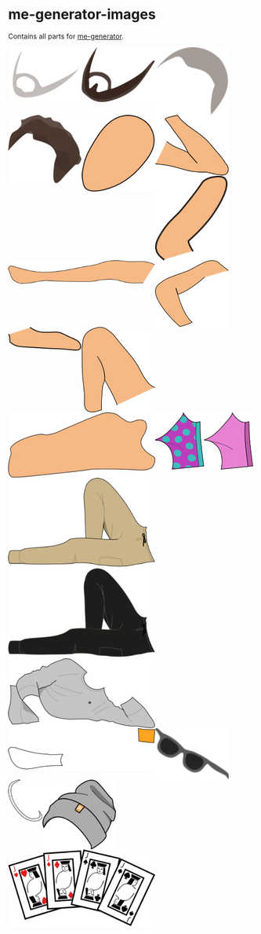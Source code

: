 # me-generator-images
Contains all parts for [me-generator](https://github.com/vladdeSV/me-generator).

<img src="./exported/beard 3mm.svg" width="150" align="left">
<img src="./exported/beard bigger.svg" width="150" align="left">
<img src="./exported/hair 1cm.svg" width="150" align="left">
<img src="./exported/hair roff.svg" width="150" align="left">
<img src="./exported/head.svg" width="150" align="left">
<img src="./exported/left arm.svg" width="150" align="left">
<img src="./exported/left hand.svg" width="150" align="left">
<img src="./exported/left leg.svg" width="300" align="left">
<img src="./exported/right arm.svg" width="150" align="left">
<img src="./exported/right hand.svg" width="150" align="left">
<img src="./exported/right leg.svg" width="150" align="left">
<img src="./exported/torso.svg" width="300" align="left">
<img src="./exported/underwear 1.svg" width="100" align="left">
<img src="./exported/underwear 2.svg" width="100" align="left">
<img src="./exported/beige cargo pants.svg" width="300" align="left">
<img src="./exported/black cargo pants.svg" width="300" align="left">
<img src="./exported/ltt crewneck.svg" width="300" align="left">
<img src="./exported/duality socks.svg" width="300" align="left">
<img src="./exported/minibrills.svg" width="150" align="left">
<img src="./exported/necklace.svg" width="70" align="left">
<img src="./exported/ltt touke.svg" width="150" align="left">
<img src="./exported/master of none.svg" width="300" align="left">
